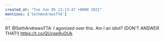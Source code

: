 ```yaml
---
created_at: "Tue Jan 05 13:13:47 +0000 2021"
mentions: ['SethAndrewsTTA']
---
```


RT @SethAndrewsTTA: I agonized over this. Am I an idiot? (DON'T ANSWER THAT!) https://t.co/QUcpe9uOUk